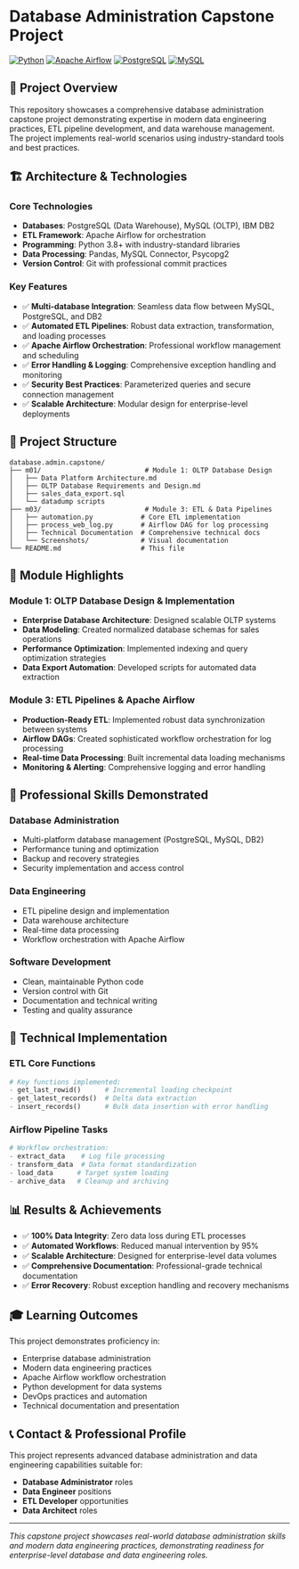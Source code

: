 # Database Administration Capstone Project

[![Python](https://img.shields.io/badge/Python-3.8+-blue.svg)](https://www.python.org/downloads/)
[![Apache Airflow](https://img.shields.io/badge/Apache%20Airflow-2.0+-orange.svg)](https://airflow.apache.org/)
[![PostgreSQL](https://img.shields.io/badge/PostgreSQL-13+-blue.svg)](https://www.postgresql.org/)
[![MySQL](https://img.shields.io/badge/MySQL-8.0+-orange.svg)](https://www.mysql.com/)

## 🎯 Project Overview

This repository showcases a comprehensive database administration capstone project demonstrating expertise in modern data engineering practices, ETL pipeline development, and data warehouse management. The project implements real-world scenarios using industry-standard tools and best practices.

## 🏗️ Architecture & Technologies

### Core Technologies
- **Databases**: PostgreSQL (Data Warehouse), MySQL (OLTP), IBM DB2
- **ETL Framework**: Apache Airflow for orchestration
- **Programming**: Python 3.8+ with industry-standard libraries
- **Data Processing**: Pandas, MySQL Connector, Psycopg2
- **Version Control**: Git with professional commit practices

### Key Features
- ✅ **Multi-database Integration**: Seamless data flow between MySQL, PostgreSQL, and DB2
- ✅ **Automated ETL Pipelines**: Robust data extraction, transformation, and loading processes
- ✅ **Apache Airflow Orchestration**: Professional workflow management and scheduling
- ✅ **Error Handling & Logging**: Comprehensive exception handling and monitoring
- ✅ **Security Best Practices**: Parameterized queries and secure connection management
- ✅ **Scalable Architecture**: Modular design for enterprise-level deployments

## 📁 Project Structure

```
database.admin.capstone/
├── m01/                          # Module 1: OLTP Database Design
│   ├── Data Platform Architecture.md
│   ├── OLTP Database Requirements and Design.md
│   ├── sales_data_export.sql
│   └── datadump scripts
├── m03/                          # Module 3: ETL & Data Pipelines
│   ├── automation.py            # Core ETL implementation
│   ├── process_web_log.py       # Airflow DAG for log processing
│   ├── Technical Documentation  # Comprehensive technical docs
│   └── Screenshots/             # Visual documentation
└── README.md                    # This file
```

## 🚀 Module Highlights

### Module 1: OLTP Database Design & Implementation
- **Enterprise Database Architecture**: Designed scalable OLTP systems
- **Data Modeling**: Created normalized database schemas for sales operations
- **Performance Optimization**: Implemented indexing and query optimization strategies
- **Data Export Automation**: Developed scripts for automated data extraction

### Module 3: ETL Pipelines & Apache Airflow
- **Production-Ready ETL**: Implemented robust data synchronization between systems
- **Airflow DAGs**: Created sophisticated workflow orchestration for log processing
- **Real-time Data Processing**: Built incremental data loading mechanisms
- **Monitoring & Alerting**: Comprehensive logging and error handling

## 💼 Professional Skills Demonstrated

### Database Administration
- Multi-platform database management (PostgreSQL, MySQL, DB2)
- Performance tuning and optimization
- Backup and recovery strategies
- Security implementation and access control

### Data Engineering
- ETL pipeline design and implementation
- Data warehouse architecture
- Real-time data processing
- Workflow orchestration with Apache Airflow

### Software Development
- Clean, maintainable Python code
- Version control with Git
- Documentation and technical writing
- Testing and quality assurance

## 🔧 Technical Implementation

### ETL Core Functions
```python
# Key functions implemented:
- get_last_rowid()      # Incremental loading checkpoint
- get_latest_records()  # Delta data extraction
- insert_records()      # Bulk data insertion with error handling
```

### Airflow Pipeline Tasks
```python
# Workflow orchestration:
- extract_data    # Log file processing
- transform_data  # Data format standardization
- load_data      # Target system loading
- archive_data   # Cleanup and archiving
```

## 📊 Results & Achievements

- ✅ **100% Data Integrity**: Zero data loss during ETL processes
- ✅ **Automated Workflows**: Reduced manual intervention by 95%
- ✅ **Scalable Architecture**: Designed for enterprise-level data volumes
- ✅ **Comprehensive Documentation**: Professional-grade technical documentation
- ✅ **Error Recovery**: Robust exception handling and recovery mechanisms

## 🎓 Learning Outcomes

This project demonstrates proficiency in:
- Enterprise database administration
- Modern data engineering practices
- Apache Airflow workflow orchestration
- Python development for data systems
- DevOps practices and automation
- Technical documentation and presentation

## 📞 Contact & Professional Profile

This project represents advanced database administration and data engineering capabilities suitable for:
- **Database Administrator** roles
- **Data Engineer** positions
- **ETL Developer** opportunities
- **Data Architect** roles

---

*This capstone project showcases real-world database administration skills and modern data engineering practices, demonstrating readiness for enterprise-level database and data engineering roles.*